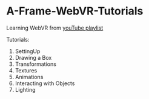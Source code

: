 # A-Frame-WebVR-Tutorials

Learning WebVR from <a target='_blank' href='https://www.youtube.com/watch?v=dv6_C4UqTfs&index=1&list=PLRtjMdoYXLf4inSULAHyCMqpIUj4cmBTr'>youTube playlist</a>

Tutorials:

1. SettingUp
2. Drawing a Box
3. Transformations
4. Textures
5. Animations
6. Interacting with Objects
7. Lighting
